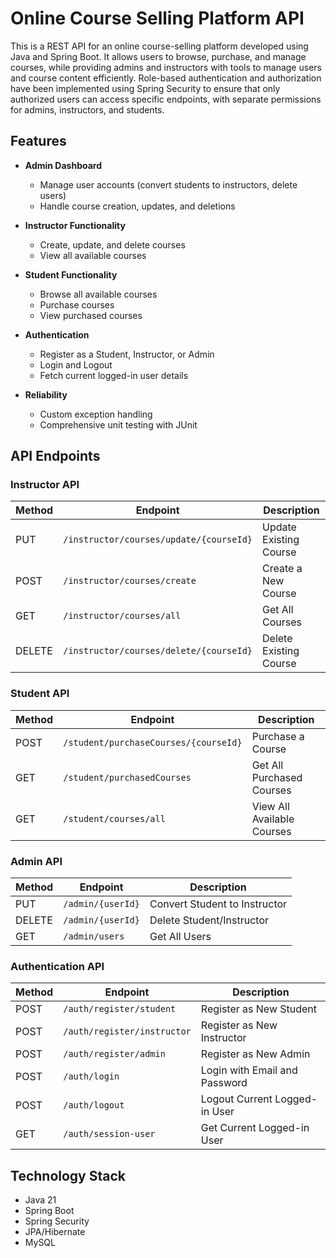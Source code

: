 # Online Course Selling Platform API

This is a REST API for an online course-selling platform developed using Java and Spring Boot. It allows users to browse, purchase, and manage courses, while providing admins and instructors with tools to manage users and course content efficiently. Role-based authentication and authorization have been implemented using Spring Security to ensure that only authorized users can access specific endpoints, with separate permissions for admins, instructors, and students.


## Features

- **Admin Dashboard**
  - Manage user accounts (convert students to instructors, delete users)
  - Handle course creation, updates, and deletions

- **Instructor Functionality**
  - Create, update, and delete courses
  - View all available courses

- **Student Functionality**
  - Browse all available courses
  - Purchase courses
  - View purchased courses

- **Authentication**
  - Register as a Student, Instructor, or Admin
  - Login and Logout
  - Fetch current logged-in user details

- **Reliability**
  - Custom exception handling
  - Comprehensive unit testing with JUnit


## API Endpoints

### Instructor API
| Method | Endpoint | Description |
|--------|---------|-------------|
| PUT    | `/instructor/courses/update/{courseId}` | Update Existing Course |
| POST   | `/instructor/courses/create` | Create a New Course |
| GET    | `/instructor/courses/all` | Get All Courses |
| DELETE | `/instructor/courses/delete/{courseId}` | Delete Existing Course |

### Student API
| Method | Endpoint | Description |
|--------|---------|-------------|
| POST   | `/student/purchaseCourses/{courseId}` | Purchase a Course |
| GET    | `/student/purchasedCourses` | Get All Purchased Courses |
| GET    | `/student/courses/all` | View All Available Courses |

### Admin API
| Method | Endpoint | Description |
|--------|---------|-------------|
| PUT    | `/admin/{userId}` | Convert Student to Instructor |
| DELETE | `/admin/{userId}` | Delete Student/Instructor |
| GET    | `/admin/users` | Get All Users |

### Authentication API
| Method | Endpoint | Description |
|--------|---------|-------------|
| POST   | `/auth/register/student` | Register as New Student |
| POST   | `/auth/register/instructor` | Register as New Instructor |
| POST   | `/auth/register/admin` | Register as New Admin |
| POST   | `/auth/login` | Login with Email and Password |
| POST   | `/auth/logout` | Logout Current Logged-in User |
| GET    | `/auth/session-user` | Get Current Logged-in User |


## Technology Stack

- Java 21
- Spring Boot
- Spring Security
- JPA/Hibernate
- MySQL



